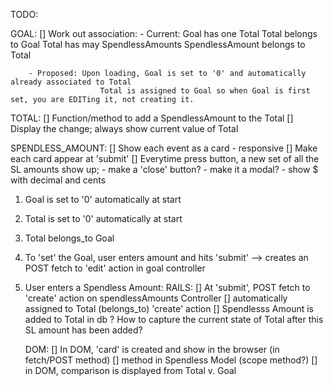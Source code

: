 TODO: 

GOAL:
    [] Work out association:
        - Current: Goal has one Total
                    Total belongs to Goal
                    Total has may SpendlessAmounts
                    SpendlessAmount belongs to Total

        - Proposed: Upon loading, Goal is set to '0' and automatically already associated to Total
                        Total is assigned to Goal so when Goal is first set, you are EDITing it, not creating it. 

TOTAL:
    [] Function/method to add a SpendlessAmount to the Total 
    [] Display the change; always show current value of Total 

SPENDLESS_AMOUNT:
    [] Show each event as a card - responsive
    [] Make each card appear at 'submit'
    [] Everytime press button, a new set of all the SL amounts show up;
        - make a 'close' button? 
        - make it a modal?
        - show $ with decimal and cents                                


1. Goal is set to '0' automatically at start
2. Total is set to '0' automatically at start
3. Total belongs_to Goal
4. To 'set' the Goal, user enters amount and hits 'submit'
--> creates an POST fetch to 'edit' action in goal controller

5. User enters a Spendless Amount:
    RAILS:
    [] At 'submit', POST fetch to 'create' action on spendlessAmounts Controller
    [] automatically assigned to Total (belongs_to) 'create' action
       [] Spendlesss Amount is added to Total in db
       ? How to capture the current state of Total after this SL amount has been added?

    DOM:
    [] In DOM, 'card' is created and show in the browser (in fetch/POST method)
    [] method in Spendless Model (scope method?)
    [] in DOM, comparison is displayed from Total v. Goal